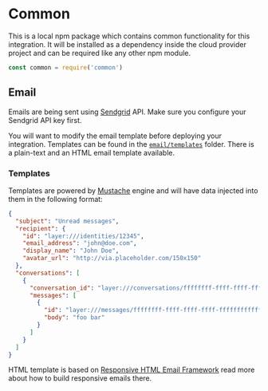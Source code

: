 # Common

This is a local npm package which contains common functionality for this integration. It will be installed as a dependency inside the cloud provider project and can be required like any other npm module.

```javascript
const common = require('common')
```

## Email

Emails are being sent using [Sendgrid](https://sendgrid.com) API. Make sure you configure your Sendgrid API key first.

You will want to modify the email template before deploying your integration. Templates can be found in the [`email/templates`](./templates) folder. There is a plain-text and an HTML email template available.

### Templates

Templates are powered by [Mustache](https://github.com/janl/mustache.js) engine and will have data injected into them in the following format:

```json
{
  "subject": "Unread messages",
  "recipient": {
    "id": "layer:///identities/12345",
    "email_address": "john@doe.com",
    "display_name": "John Doe",
    "avatar_url": "http://via.placeholder.com/150x150"
  },
  "conversations": [
    {
      "conversation_id": "layer:///conversations/ffffffff-ffff-ffff-ffff-ffffffffffff",
      "messages": [
        {
          "id": "layer:///messages/ffffffff-ffff-ffff-ffff-ffffffffffff",
          "body": "foo bar"
        }
      ]
    }
  ]
}
```

HTML template is based on [Responsive HTML Email Framework](http://emailframe.work) read more about how to build responsive emails there.
